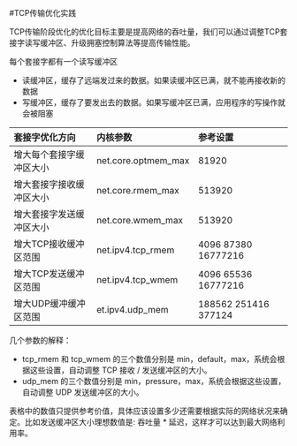 #TCP传输优化实践

TCP传输阶段优化的优化目标主要是提高网络的吞吐量，我们可以通过调整TCP套接字读写缓冲区、升级拥塞控制算法等提高传输性能。

每个套接字都有一个读写缓冲区

- 读缓冲区，缓存了远端发过来的数据。如果读缓冲区已满，就不能再接收新的数据
- 写缓冲区，缓存了要发出去的数据。如果写缓冲区已满，应用程序的写操作就会被阻塞

|套接字优化方向|内核参数| 参考设置 |
|:---|:---|:---|
|增大每个套接字缓冲区大小| net.core.optmem_max| 81920|
|增大套接字接收缓冲区大小| net.core.rmem_max| 513920|
|增大套接字发送缓冲区大小| net.core.wmem_max| 513920|
|增大TCP接收缓冲区范围| net.ipv4.tcp_rmem| 4096 87380 16777216|
|增大TCP发送缓冲区范围| net.ipv4.tcp_wmem| 4096 65536 16777216|
|增大UDP缓冲缓冲区范围| et.ipv4.udp_mem| 188562 251416 377124|

几个参数的解释：

- tcp_rmem 和 tcp_wmem 的三个数值分别是 min，default，max，系统会根据这些设置，自动调整 TCP 接收 / 发送缓冲区的大小。
- udp_mem 的三个数值分别是 min，pressure，max，系统会根据这些设置，自动调整 UDP 发送缓冲区的大小。

表格中的数值只提供参考价值，具体应该设置多少还需要根据实际的网络状况来确定。比如发送缓冲区大小理想数值是: 吞吐量 * 延迟，这样才可以达到最大网络利用率。